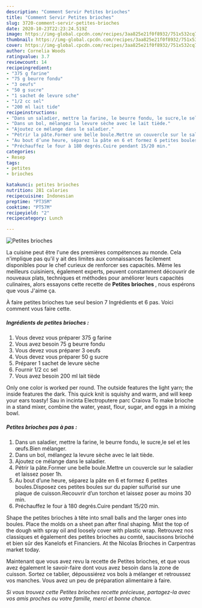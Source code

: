 ```yaml
---
description: "Comment Servir Petites brioches"
title: "Comment Servir Petites brioches"
slug: 3720-comment-servir-petites-brioches
date: 2020-10-23T22:23:24.519Z
image: https://img-global.cpcdn.com/recipes/3aa825e21f0f8932/751x532cq70/petites-brioches-photo-principale-de-la-recette.jpg
thumbnail: https://img-global.cpcdn.com/recipes/3aa825e21f0f8932/751x532cq70/petites-brioches-photo-principale-de-la-recette.jpg
cover: https://img-global.cpcdn.com/recipes/3aa825e21f0f8932/751x532cq70/petites-brioches-photo-principale-de-la-recette.jpg
author: Cornelia Woods
ratingvalue: 3.7
reviewcount: 14
recipeingredient:
- "375 g farine"
- "75 g beurre fondu"
- "3 oeufs"
- "50 g sucre"
- "1 sachet de levure sche"
- "1/2 cc sel"
- "200 ml lait tide"
recipeinstructions:
- "Dans un saladier, mettre la farine, le beurre fondu, le sucre,le sel et les œufs.Bien mélanger."
- "Dans un bol, mélangez la levure sèche avec le lait tiède."
- "Ajoutez ce mélange dans le saladier."
- "Pétrir la pâte.Former une belle boule.Mettre un couvercle sur le saladier et laissez poser 1h."
- "Au bout d’une heure, séparez la pâte en 6 et formez 6 petites boules.Disposez ces petites boules sur du papier sulfurisé sur une plaque de cuisson.Recouvrir d’un torchon et laissez poser au moins 30 min."
- "Préchauffez le four à 180 degrés.Cuire pendant 15/20 min."
categories:
- Resep
tags:
- petites
- brioches

katakunci: petites brioches 
nutrition: 281 calories
recipecuisine: Indonesian
preptime: "PT35M"
cooktime: "PT57M"
recipeyield: "2"
recipecategory: Lunch

---
```



![Petites brioches](https://img-global.cpcdn.com/recipes/3aa825e21f0f8932/751x532cq70/petites-brioches-photo-principale-de-la-recette.jpg)

La cuisine peut être l'une des premières compétences au monde. Cela n'implique pas qu'il y ait des limites aux connaissances facilement disponibles pour le chef curieux de renforcer ses capacités. Même les meilleurs cuisiniers, également experts, peuvent constamment découvrir de nouveaux plats, techniques et méthodes pour améliorer leurs capacités culinaires, alors essayons cette recette de <strong> Petites brioches </strong>, nous espérons que vous J'aime ça.

<!--inarticleads1-->

À faire petites brioches tue seul besion 7 Ingrédients et 6 pas. Voici comment vous faire cette.

##### Ingrédients de petites brioches :

1. Vous devez vous préparer 375 g farine
1. Vous avez besoin 75 g beurre fondu
1. Vous devez vous préparer 3 oeufs
1. Vous devez vous préparer 50 g sucre
1. Préparer 1 sachet de levure sèche
1. Fournir 1/2 cc sel
1. Vous avez besoin 200 ml lait tiède


Only one color is worked per round. The outside features the light yarn; the inside features the dark. This quick knit is squishy and warm, and will keep your ears toasty! Sau in incinta Electroputere parc Craiova To make brioche in a stand mixer, combine the water, yeast, flour, sugar, and eggs in a mixing bowl. 

<!--inarticleads2-->

##### Petites brioches pas à pas :

1. Dans un saladier, mettre la farine, le beurre fondu, le sucre,le sel et les œufs.Bien mélanger.
1. Dans un bol, mélangez la levure sèche avec le lait tiède.
1. Ajoutez ce mélange dans le saladier.
1. Pétrir la pâte.Former une belle boule.Mettre un couvercle sur le saladier et laissez poser 1h.
1. Au bout d’une heure, séparez la pâte en 6 et formez 6 petites boules.Disposez ces petites boules sur du papier sulfurisé sur une plaque de cuisson.Recouvrir d’un torchon et laissez poser au moins 30 min.
1. Préchauffez le four à 180 degrés.Cuire pendant 15/20 min.


Shape the petites brioches à tête into small balls and the larger ones into boules. Place the molds on a sheet pan after final shaping. Mist the top of the dough with spray oil and loosely cover with plastic wrap. Retrouvez nos classiques et également des petites brioches au comté, saucissons brioché et bien sûr des Kanelofs et Financiers. At the Nicolas Brioches in Carpentras market today. 

<!--inarticleads1-->

<p>
Maintenant que vous avez revu la recette de Petites brioches, et que vous avez également le savoir-faire dont vous avez besoin dans la zone de cuisson. Sortez ce tablier, dépoussiérez vos bols à mélanger et retroussez vos manches. Vous avez un peu de préparation alimentaire à faire.
</p>

<p>
<i>Si vous trouvez cette Petites brioches recette précieuse, partagez-la avec vos amis proches ou votre famille, merci et bonne chance.</i>
</p>
